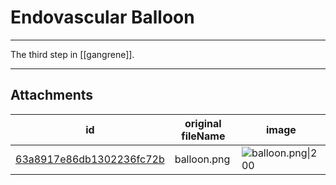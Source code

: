 # Endovascular Balloon

 

---

The third step in [[gangrene]].

---

## Attachments

id | original fileName | image
---|---|---
[63a8917e86db1302236fc72b](63a8917e86db1302236fc72b.png) | balloon.png | ![balloon.png\|200](63a8917e86db1302236fc72b.png)